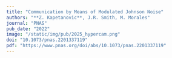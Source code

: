 ```yaml
---
title: "Communication by Means of Modulated Johnson Noise"
authors: "**Z. Kapetanovic**, J.R. Smith, M. Morales"
journal: "PNAS"
pub_date: "2022"
image: "/static/img/pub/2025_hypercam.png"
doi: "10.1073/pnas.2201337119"
pdf: "https://www.pnas.org/doi/abs/10.1073/pnas.2201337119"
---
```


